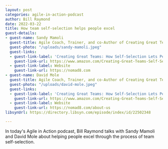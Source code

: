 ```yaml
---
layout: post
categories: agile-in-action-podcast
author: Bill Raymond
date: 2022-03-22
title: How team self-selection helps people excel
guest-details:
- guest-name: Sandy Mamoli
  guest-title: Agile Coach, Trainer, and co-Author of Creating Great Teams
  guest-photo: "/uploads/sandy-mamoli.jpeg"
  guest-links:
  - guest-link-label: 'Creating Great Teams: How Self-Selection Lets People Excel'
    guest-link-url: https://www.amazon.com/Creating-Great-Teams-Self-Selection-People/dp/1680501283
  - guest-link-label: Website
    guest-link-url: https://nomad8.com
- guest-name: David Mole
  guest-title: Agile Coach, Trainer, and co-Author of Creating Great Teams
  guest-photo: "/uploads/david-mole.jpeg"
  guest-links:
  - guest-link-label: 'Creating Great Teams: How Self-Selection Lets People Excel'
    guest-link-url: https://www.amazon.com/Creating-Great-Teams-Self-Selection-People/dp/1680501283
  - guest-link-label: Website
    guest-link-url: https://nomad8.com/about-us
libsynUrl: https://directory.libsyn.com/episode/index/id/22502348

---
```

In today's Agile in Action podcast, Bill Raymond talks with Sandy Mamoli and David Mole about helping people excel through the process of team self-selection.